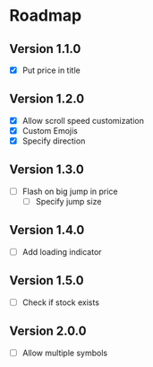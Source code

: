 # Roadmap

## Version 1.1.0
- [x] Put price in title

## Version 1.2.0
- [x] Allow scroll speed customization
- [x] Custom Emojis
- [x] Specify direction

## Version 1.3.0
- [ ] Flash on big jump in price
    - [ ] Specify jump size

## Version 1.4.0
- [ ] Add loading indicator

## Version 1.5.0
- [ ] Check if stock exists

## Version 2.0.0
- [ ] Allow multiple symbols